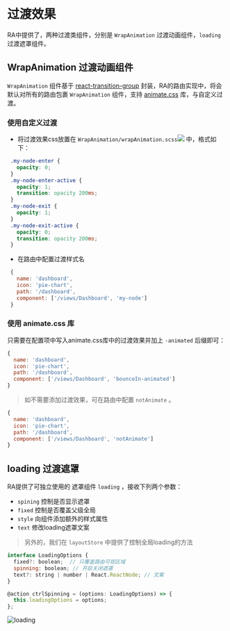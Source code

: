 # 过渡效果

RA中提供了，两种过渡类组件，分别是 `WrapAnimation` 过渡动画组件，`loading` 过渡遮罩组件。

## WrapAnimation 过渡动画组件

`WrapAnimation` 组件基于 [react-transition-group](https://github.com/reactjs/react-transition-group) 封装，RA的路由实现中，将会默认对所有的路由包裹 `WrapAnimation` 组件，支持 [animate.css](https://daneden.github.io/animate.css/) 库，与自定义过渡。

### 使用自定义过渡

 - 将过渡效果css放置在 `WrapAnimation/wrapAnimation.scss`[![](/media/link.svg)](https://github.com/EzioReturner/RATurbo-react-admin/tree/master/src/style/wrapAnimation.scss) 中，格式如下：
 ```css
  .my-node-enter {
    opacity: 0;
  }
  .my-node-enter-active {
    opacity: 1;
    transition: opacity 200ms;
  }
  .my-node-exit {
    opacity: 1;
  }
  .my-node-exit-active {
    opacity: 0;
    transition: opacity 200ms;
  }
 ```
 - 在路由中配置过渡样式名
 ```javascript
  {
    name: 'dashboard',
    icon: 'pie-chart',
    path: '/dashboard',
    component: ['/views/Dashboard', 'my-node']
  }
  ```

### 使用 animate.css 库

只需要在配置项中写入animate.css库中的过渡效果并加上 `-animated` 后缀即可：
```javascript
{
  name: 'dashboard',
  icon: 'pie-chart',
  path: '/dashboard',
  component: ['/views/Dashboard', 'bounceIn-animated']
}
```


> 如不需要添加过渡效果，可在路由中配置 `notAnimate` 。

```javascript
{
  name: 'dashboard',
  icon: 'pie-chart',
  path: '/dashboard',
  component: ['/views/Dashboard', 'notAnimate']
}
```

## loading 过渡遮罩

RA提供了可独立使用的 遮罩组件 `loading` ，接收下列两个参数：

- `spining` 控制是否显示遮罩 
- `fixed` 控制是否覆盖父级全局
- `style` 向组件添加额外的样式属性
- `text` 修改loading遮罩文案

> 另外的，我们在 `layoutStore` 中提供了控制全局loading的方法

```javascript
interface LoadingOptions {
  fixed?: boolean;  // 只覆盖路由可视区域
  spinning: boolean; // 开启关闭遮罩
  text?: string | number | React.ReactNode; // 文案
}

@action ctrlSpinning = (options: LoadingOptions) => {
  this.loadingOptions = options;
};
```

![loading](/media/loading.gif)